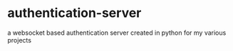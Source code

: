 # authentication-server

<p> a websocket based authentication server created in python for my various projects </p>
